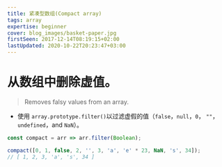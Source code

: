 ```yaml
---
title: 紧凑型数组(Compact array)
tags: array
expertise: beginner
cover: blog_images/basket-paper.jpg
firstSeen: 2017-12-14T08:19:15+02:00
lastUpdated: 2020-10-22T20:23:47+03:00
---
```


# 从数组中删除虚值。
> Removes falsy values from an array.

- 使用 `array.prototype.filter()`以过滤虚假的值（`false`，`null`，`0`， `""`， `undefined`，and `NaN`）。

```js
const compact = arr => arr.filter(Boolean);
```

```js
compact([0, 1, false, 2, '', 3, 'a', 'e' * 23, NaN, 's', 34]);
// [ 1, 2, 3, 'a', 's', 34 ]
```
